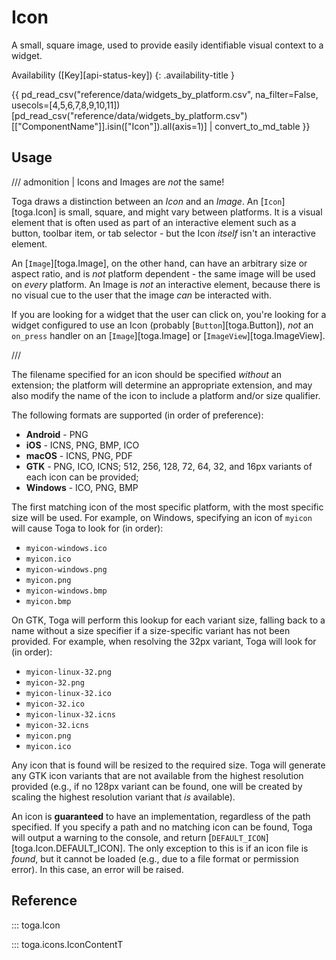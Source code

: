 # Icon

A small, square image, used to provide easily identifiable visual context to a widget.

Availability ([Key][api-status-key])  <!-- rumdl-disable-line MD013 -->
{: .availability-title }

{{ pd_read_csv("reference/data/widgets_by_platform.csv", na_filter=False, usecols=[4,5,6,7,8,9,10,11])[pd_read_csv("reference/data/widgets_by_platform.csv")[["ComponentName"]].isin(["Icon"]).all(axis=1)] | convert_to_md_table }}

## Usage

/// admonition | Icons and Images are *not* the same!

Toga draws a distinction between an *Icon* and an *Image*. An [`Icon`][toga.Icon] is small, square, and might vary between platforms. It is a visual element that is often used as part of an interactive element such as a button, toolbar item, or tab selector - but the Icon *itself* isn't an interactive element.

An [`Image`][toga.Image], on the other hand, can have an arbitrary size or aspect ratio, and is *not* platform dependent - the same image will be used on *every* platform. An Image is *not* an interactive element, because there is no visual cue to the user that the image *can* be interacted with.

If you are looking for a widget that the user can click on, you're looking for a widget configured to use an Icon (probably [`Button`][toga.Button]), *not* an `on_press` handler on an [`Image`][toga.Image] or [`ImageView`][toga.ImageView].

///

The filename specified for an icon should be specified *without* an extension; the platform will determine an appropriate extension, and may also modify the name of the icon to include a platform and/or size qualifier.

The following formats are supported (in order of preference):

- **Android** - PNG
- **iOS** - ICNS, PNG, BMP, ICO
- **macOS** - ICNS, PNG, PDF
- **GTK** - PNG, ICO, ICNS; 512, 256, 128, 72, 64, 32, and 16px variants of each icon can be provided;
- **Windows** - ICO, PNG, BMP

The first matching icon of the most specific platform, with the most specific size will be used. For example, on Windows, specifying an icon of `myicon` will cause Toga to look for (in order):

- `myicon-windows.ico`
- `myicon.ico`
- `myicon-windows.png`
- `myicon.png`
- `myicon-windows.bmp`
- `myicon.bmp`

On GTK, Toga will perform this lookup for each variant size, falling back to a name without a size specifier if a size-specific variant has not been provided. For example, when resolving the 32px variant, Toga will look for (in order):

- `myicon-linux-32.png`
- `myicon-32.png`
- `myicon-linux-32.ico`
- `myicon-32.ico`
- `myicon-linux-32.icns`
- `myicon-32.icns`
- `myicon.png`
- `myicon.ico`

Any icon that is found will be resized to the required size. Toga will generate any GTK icon variants that are not available from the highest resolution provided (e.g., if no 128px variant can be found, one will be created by scaling the highest resolution variant that *is* available).

An icon is **guaranteed** to have an implementation, regardless of the path specified. If you specify a path and no matching icon can be found, Toga will output a warning to the console, and return [`DEFAULT_ICON`][toga.Icon.DEFAULT_ICON]. The only exception to this is if an icon file is *found*, but it cannot be loaded (e.g., due to a file format or permission error). In this case, an error will be raised.

## Reference

::: toga.Icon

::: toga.icons.IconContentT
